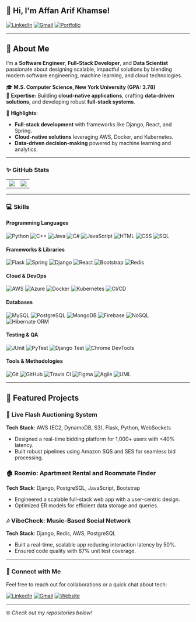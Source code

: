 
## 👋 Hi, I'm Affan Arif Khamse!

[![LinkedIn](https://img.shields.io/badge/LinkedIn-0077B5?style=flat-square&logo=linkedin&logoColor=white)](https://linkedin.com/in/affan-khamse)
[![Gmail](https://img.shields.io/badge/-Gmail-D14836?style=flat-square&logo=google-chrome&logoColor=white)](mailto:khamseaffan@gmail.com)
[![Portfolio](https://img.shields.io/badge/Portfolio-FF5722?style=flat-square&logo=google-chrome&logoColor=white)](https://khamseaffan.com)  


---

## 🚀 About Me
I’m a **Software Engineer**, **Full-Stack Developer**, and **Data Scientist** passionate about designing scalable, impactful solutions by blending modern software engineering, machine learning, and cloud technologies.

🎓 **M.S. Computer Science, New York University (GPA: 3.78)**  
🔧 **Expertise:** Building **cloud-native applications**, crafting **data-driven solutions**, and developing robust **full-stack systems**.  

🌟 **Highlights**:  
- **Full-stack development** with frameworks like Django, React, and Spring.  
- **Cloud-native solutions** leveraging AWS, Docker, and Kubernetes.  
- **Data-driven decision-making** powered by machine learning and analytics.

---

### ✨ GitHub Stats  

<div align="center">
  <table>
    <tr>
<!--       <td><img src="https://github-readme-streak-stats.herokuapp.com/?user=khamseaffan&theme=dark" /></td> -->
        <td><img src="https://github-profile-summary-cards.vercel.app/api/cards/most-commit-language?username=khamseaffan&theme=dark"/></td>
      <td><img src="https://github-readme-stats.vercel.app/api?username=khamseaffan&show_icons=true&hide_border=false&count_private=true&include_all_commits=true&theme=dark#gh-dark-mode-only" /></td>
    </tr>
<!--     <tr> -->
<!--       <td><img src="https://github-profile-summary-cards.vercel.app/api/cards/repos-per-language?username=khamseaffan&theme=dark"/></td> -->
<!--       <td><img src="https://github-profile-summary-cards.vercel.app/api/cards/most-commit-language?username=khamseaffan&theme=dark"/></td> -->
<!--     </tr> -->
  </table>
<!--   <img align="center" src="https://github-profile-trophy.vercel.app/?username=khamseaffan&show_icons=true&count_private=true&no-frame=true&margin-w=25&margin-h=18&theme=onedark"> -->
<!--   <img align="center" src="https://github-readme-activity-graph.vercel.app/graph?username=khamseaffan&theme=react-dark&hide_border=true&color=FF6600&line=268BD2&point=FFFFFF"> -->
</div>

---

### 💻 Skills

#### **Programming Languages**
![Python](https://img.shields.io/badge/Python-3776AB?style=flat-square&logo=python&logoColor=white)
![C++](https://img.shields.io/badge/C++-00599C?style=flat-square&logo=c%2B%2B&logoColor=white)
![Java](https://img.shields.io/badge/Java-007396?style=flat-square&logo=java&logoColor=white)
![C#](https://img.shields.io/badge/C%23-239120?style=flat-square&logo=c-sharp&logoColor=white)
![JavaScript](https://img.shields.io/badge/JavaScript-F7DF1E?style=flat-square&logo=javascript&logoColor=black)
![HTML](https://img.shields.io/badge/HTML-E34F26?style=flat-square&logo=html5&logoColor=white)
![CSS](https://img.shields.io/badge/CSS-1572B6?style=flat-square&logo=css3&logoColor=white)
![SQL](https://img.shields.io/badge/SQL-4479A1?style=flat-square&logo=postgresql&logoColor=white)

#### **Frameworks & Libraries**
![Flask](https://img.shields.io/badge/Flask-000000?style=flat-square&logo=flask&logoColor=white)
![Spring](https://img.shields.io/badge/Spring-6DB33F?style=flat-square&logo=spring&logoColor=white)
![Django](https://img.shields.io/badge/Django-092E20?style=flat-square&logo=django&logoColor=white)
![React](https://img.shields.io/badge/React-61DAFB?style=flat-square&logo=react&logoColor=black)
![Bootstrap](https://img.shields.io/badge/Bootstrap-7952B3?style=flat-square&logo=bootstrap&logoColor=white)
![Redis](https://img.shields.io/badge/Redis-DC382D?style=flat-square&logo=redis&logoColor=white)

#### **Cloud & DevOps**
![AWS](https://img.shields.io/badge/AWS-232F3E?style=flat-square&logo=amazon-aws&logoColor=white)
![Azure](https://img.shields.io/badge/Azure-0089D6?style=flat-square&logo=microsoft-azure&logoColor=white)
![Docker](https://img.shields.io/badge/Docker-2496ED?style=flat-square&logo=docker&logoColor=white)
![Kubernetes](https://img.shields.io/badge/Kubernetes-326CE5?style=flat-square&logo=kubernetes&logoColor=white)
![CI/CD](https://img.shields.io/badge/CI%2FCD-6C757D?style=flat-square&logo=githubactions&logoColor=white)

#### **Databases**
![MySQL](https://img.shields.io/badge/MySQL-4479A1?style=flat-square&logo=mysql&logoColor=white)
![PostgreSQL](https://img.shields.io/badge/PostgreSQL-4169E1?style=flat-square&logo=postgresql&logoColor=white)
![MongoDB](https://img.shields.io/badge/MongoDB-47A248?style=flat-square&logo=mongodb&logoColor=white)
![Firebase](https://img.shields.io/badge/Firebase-FFCA28?style=flat-square&logo=firebase&logoColor=black)
![NoSQL](https://img.shields.io/badge/NoSQL-232F3E?style=flat-square&logo=nosql&logoColor=white)
![Hibernate ORM](https://img.shields.io/badge/Hibernate%20ORM-59666C?style=flat-square&logo=hibernate&logoColor=white)

#### **Testing & QA**
![JUnit](https://img.shields.io/badge/JUnit-25A162?style=flat-square&logo=junit5&logoColor=white)
![PyTest](https://img.shields.io/badge/PyTest-3776AB?style=flat-square&logo=python&logoColor=white)
![Django Test](https://img.shields.io/badge/Django%20Test-092E20?style=flat-square&logo=django&logoColor=white)
![Chrome DevTools](https://img.shields.io/badge/Chrome%20DevTools-4285F4?style=flat-square&logo=google-chrome&logoColor=white)

#### **Tools & Methodologies**
![Git](https://img.shields.io/badge/Git-F05032?style=flat-square&logo=git&logoColor=white)
![GitHub](https://img.shields.io/badge/GitHub-181717?style=flat-square&logo=github&logoColor=white)
![Travis CI](https://img.shields.io/badge/Travis%20CI-3EAAAF?style=flat-square&logo=travis-ci&logoColor=white)
![Figma](https://img.shields.io/badge/Figma-F24E1E?style=flat-square&logo=figma&logoColor=white)
![Agile](https://img.shields.io/badge/Agile-0078D7?style=flat-square&logo=scrumalliance&logoColor=white)
![UML](https://img.shields.io/badge/UML-6C757D?style=flat-square&logo=uml&logoColor=white)

---

## 🌟 Featured Projects

### 🛒 **Live Flash Auctioning System**  
**Tech Stack**: AWS (EC2, DynamoDB, S3), Flask, Python, WebSockets  
- Designed a real-time bidding platform for 1,000+ users with <40% latency.  
- Built robust pipelines using Amazon SQS and SES for seamless bid processing.  

### 🏠 **Roomio: Apartment Rental and Roommate Finder**  
**Tech Stack**: Django, PostgreSQL, JavaScript, Bootstrap  
- Engineered a scalable full-stack web app with a user-centric design.  
- Optimized ER models for efficient data storage and queries.  

### 🎶 **VibeCheck: Music-Based Social Network**  
**Tech Stack**: Django, Redis, AWS, PostgreSQL  
- Built a real-time, scalable app reducing interaction latency by 50%.  
- Ensured code quality with 87% unit test coverage.

---

### 📮 Connect with Me

Feel free to reach out for collaborations or a quick chat about tech:

[![LinkedIn](https://img.shields.io/badge/LinkedIn-0077B5?style=flat-square&logo=linkedin&logoColor=white)](https://linkedin.com/in/affan-khamse)
[![Gmail](https://img.shields.io/badge/-Gmail-D14836?style=flat-square&logo=google-chrome&logoColor=white)](mailto:khamseaffan@gmail.com)
[![Website](https://img.shields.io/badge/Website-FF5722?style=flat-square&logo=google-chrome&logoColor=white)](https://khamseaffan.com/)

---
🌐 _Check out my repositories below!_


